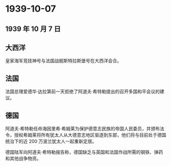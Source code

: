 # 1939-10-07

## 1939 年 10 月 7 日

## 大西洋

皇家海军竞技神号与法国战舰斯特拉斯堡号在大西洋会合。

## 法国

法国总理爱德华·达拉第前一天拒绝了阿道夫·希特勒提出的召开多国和平会议的建议。

## 德国

阿道夫·希特勒任命海因里希·希姆莱为保护德意志民族的帝国人民委员，并颁布法令，授权希姆莱将所有犹太人从大德意志地区驱逐到东部，他们将与目前处于德国统治下的近
200 万波兰犹太人一起重新定居。

德国陆军向阿道夫·希特勒报告称，德国缺乏与英国和法国作战所需的钢铁、弹药和其他战争物资。

